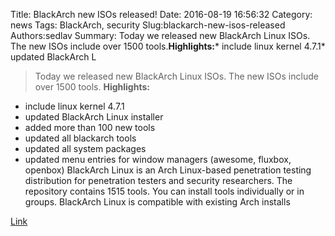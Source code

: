 Title: BlackArch new ISOs released!
Date: 2016-08-19 16:56:32
Category: news
Tags: BlackArch, security
Slug:blackarch-new-isos-released
Authors:sedlav
Summary: Today we released new BlackArch Linux ISOs. The new ISOs include over 1500 tools.**Highlights:*** include linux kernel 4.7.1* updated BlackArch L

> Today we released new BlackArch Linux ISOs. The new ISOs include over 1500 tools.
**Highlights:**
* include linux kernel 4.7.1
* updated BlackArch Linux installer
* added more than 100 new tools
* updated all blackarch tools
* updated all system packages
* updated menu entries for window managers (awesome, fluxbox, openbox)
BlackArch Linux is an Arch Linux-based penetration testing distribution for penetration testers and security researchers. The repository contains 1515 tools. You can install tools individually or in groups. BlackArch Linux is compatible with existing Arch installs

[Link](https://www.blackarch.org/blog.html)
